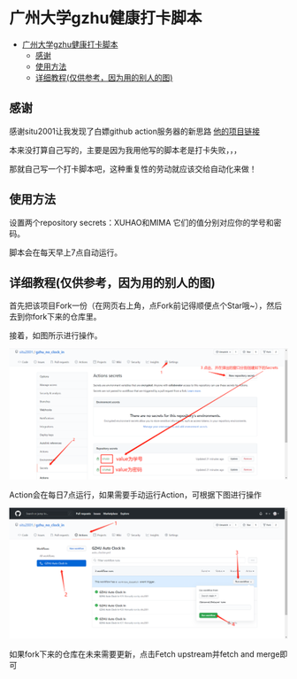 # 广州大学gzhu健康打卡脚本

<!-- @import "[TOC]" {cmd="toc" depthFrom=1 depthTo=6 orderedList=false} -->

<!-- code_chunk_output -->

- [广州大学gzhu健康打卡脚本](#广州大学gzhu健康打卡脚本)
  - [感谢](#感谢)
  - [使用方法](#使用方法)
  - [详细教程(仅供参考，因为用的别人的图)](#详细教程仅供参考因为用的别人的图)

<!-- /code_chunk_output -->

## 感谢

感谢situ2001让我发现了白嫖github action服务器的新思路
[他的项目链接](https://github.com/situ2001/gzhu_no_clock_in)

本来没打算自己写的，主要是因为我用他写的脚本老是打卡失败，，，

那就自己写一个打卡脚本吧，这种重复性的劳动就应该交给自动化来做！

## 使用方法

设置两个repository secrets：XUHAO和MIMA
它们的值分别对应你的学号和密码。

脚本会在每天早上7点自动运行。

## 详细教程(仅供参考，因为用的别人的图)

首先把该项目Fork一份（在网页右上角，点Fork前记得顺便点个Star哦~），然后去到你fork下来的仓库里。

接着，如图所示进行操作。

![Setsecrets](/assets/set_secrets.png)

Action会在每日7点运行，如果需要手动运行Action，可根据下图进行操作

![Runw workflow](/assets/run_workflow.png)

如果fork下来的仓库在未来需要更新，点击Fetch upstream并fetch and merge即可

